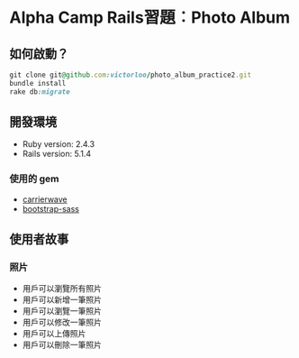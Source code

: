 # Alpha Camp Rails習題︰Photo Album

## 如何啟動？

```ruby
git clone git@github.com:victorloo/photo_album_practice2.git
bundle install
rake db:migrate
```

## 開發環境

* Ruby version: 2.4.3
* Rails version: 5.1.4

### 使用的 gem

* [carrierwave](https://rubygems.org/gems/carrierwave)
* [bootstrap-sass](https://rubygems.org/gems/bootstrap-sass)

## 使用者故事

### 照片
* 用戶可以瀏覽所有照片
* 用戶可以新增一筆照片
* 用戶可以瀏覽一筆照片
* 用戶可以修改一筆照片
* 用戶可以上傳照片
* 用戶可以刪除一筆照片
